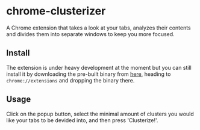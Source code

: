 chrome-clusterizer
==================

A Chrome extension that takes a look at your tabs, analyzes their contents and divides them into separate windows to keep you more focused.

## Install

The extension is under heavy development at the moment but you can still
install it by downloading the pre-built binary from
[here](https://github.com/mrshu/chrome-clusterizer/blob/master/build/chrome-clusterizer-latest.crx), heading to `chrome://extensions` and dropping the binary there.

## Usage

Click on the popup button, select the minimal amount of clusters you would like
your tabs to be devided into, and then press 'Clusterize!'.
